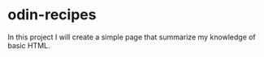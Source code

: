 # odin-recipes

In this project I will create a simple page that summarize my knowledge of basic HTML.